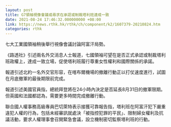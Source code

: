 ```yaml
---
layout: post
title: G7領袖視像會議或尋求在承認或制裁塔利班達成一致
date: 2021-08-24 17:46:32.000000000 +08:00
link: https://news.rthk.hk/rthk/ch/component/k2/1607379-20210824.htm
categories: rthk
---
```


七大工業國領袖稍後舉行視像會議討論阿富汗局勢。

《路透社》引述兩名外交消息人士報道，七國領袖可望在是否正式承認或制裁塔利班政權上，達成一致立場，促使塔利班履行尊重女性權利和國際關係的承諾。

報道引述北約一名外交官形容，在喀布爾機場的撤離行動正以打仗速度進行，試圖在月底撤軍的最後期限前完成。

報道引述美國官員指，總統拜登將在24小時內決定是否延長8月31日的撤軍限期。但英國和法國都認為，需要更多時間完成撤離行動。

聯合國人權事務高級專員巴切萊特表示接獲可靠報告指，塔利班在阿富汗犯下嚴重違犯人權的行為，包括未經審訊就處決「被指控犯罪的平民」、限制婦女權利及抗議活動，要求人權理事會召開緊急會議，設立機制密切監察塔利班的行動。
